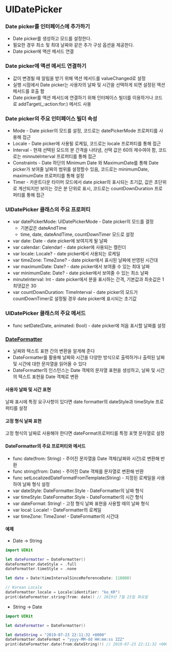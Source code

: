 # UIDatePicker

### Date picker를 인터페이스에 추가하기
- Date picker를 생성하고 모드를 설정한다.
- 필요한 경우 최소 및 최대 날짜와 같은 추가 구성 옵션을 제공한다.
- Date picker에 액션 메서드 연결

### Date picker에 액션 메서드 연결하기
- 값이 변경될 때 알림을 받기 위해 액션 메서드를 valueChanged로 설정
- 실행 시점에서 Date picker는 사용자의 날짜 및 시간을 선택하게 되면 설정된 액션 메서드를 호출 함
- Date picker를 액션 메서드에 연결하기 위해 인터페이스 빌더를 이용하거나 코드로 addTarget(_:action:for:) 메서드 사용



### Date picker의 주요 인터페이스 빌더 속성
- Mode - Date picker의 모드를 설정, 코드로는 datePickerMode 프로퍼티를 사용해 접근
- Locale - Date picker에 사용될 로케일, 코드로는 locale 프로퍼티를 통해 접근
- Interval - 현재 선택된 모드의 분 간격을 나타냄, 선택 값은 60의 제수여야 함, 코드로는 minnuteInterval 프로퍼티를 통해 접근
- Constraints - Date 하단의 Minimum Date 와 MaximumDate를 통해 Date picker가 보여줄 날짜의 범위를 설정할수 있음, 코드로는 minimumDate, maximumDate 프로퍼티를 통해 설정
- Timer - 카운트다운 타이머 모드에서 date picker의 표시되는 초기값, 값은 초단위로 계산되지만 보이는 것은 분 단위로 표시, 코드로는 countDownDuration 프로퍼티를 통해 접근


### UIDatePicker 클래스의 주요 프로퍼티
- var datePickerMode: UIDatePickerMode - Date picker의 모드를 결정
    - 기본값은 dateAndTime
    - time, date, dateAndTime, countDownTimer 모드로 설정
- var date: Date - date picker에 보여지게 될 날짜
- var calendar: Calendar! - date picker에 사용되는 캘린더
- var locale: Locale? - date picker에서 사용되는 로케일
- var timeZone: TimeZone? - date picker에서 표시된 날짜에 반영된 시간대
- var maximumDate: Date? - date picker에서 보여줄 수 있는 최대 날짜
- var minimumDate: Date? - date picker에서 보여줄 수 있는 최소 날짜
- minuteInterval: Int - date picker에서 분을 표시하는 간격, 기본값과 최솟값은 1 최댓값은 30
- var countDownDuration: TimeInterval - date picker의 모드가 countDownTimer로 설정될 경우 date picker에 표시되는 초기값


### UIDatePicker 클래스의 주요 메서드
- func setDate(Date, animated: Bool) - date picker에 처음 표시할 날짜를 설정



### [DateFormatter](https://developer.apple.com/documentation/foundation/dateformatter)
- 날짜와 텍스트 표현 간의 변환을 알게해 준다
- DateFormatter를 활용해 날짜와 시간을 다양한 방식으로 출력하거나 출력된 날짜 및 시간에 대한 문자열을 읽어올 수 있다
- DateFormatter의 인스턴스는 Date 객체의 문자열 표현을 생성하고, 날짜 및 시간의 텍스트 표현을 Date 객체로 변환

#### 사용자 날짜 및 시간 표현
날짜 표시에 특정 요구사항이 있다면 date formatter의 dateStyle과 timeStyle 프로퍼티를 설정

#### 고정 형식 날짜 표현
고정 형식의 날짜로 사용해야 한다면 dateFormat프로퍼티를 특정 포맷 문자열로 설정


#### DateFormatter의 주요 프로퍼티와 메서드
- func date(from: String) - 주어진 문자열을 Date 객체(날짜와 시간)로 변환해 반환
- func string(from: Date) - 주어진 Date 객체를 문자열로 변환해 반환
- func setLocalizedDateFormatFromTemplate(String) - 지정된 로케일을 사용하여 날짜 형식 설정
- var dateStyle: DateFormatter.Style - DateFormatter의 날짜 형식
- var timeStyle: DateFormatter.Style - DateFormatter의 시간 형식
- var dateFormat: String! - 고정 형식 날짜 표현을 사용할 때의 날짜 형식
- var local: Locale! - DateFormatter의 로케일
- var timeZone: TimeZone! - DateFormatter의 시간대




#### 예제
- Date -> String
```swift
import UIKit

let dateFormatter = DateFormatter()
dateFormatter.dateStyle = .full
dateFormatter.timeStyle = .none

let date = Date(timeIntervalSinceReferenceDate: 118800)

// Korean Locale
dateFormatter.locale = Locale(identifier: "ko_KR")
print(dateFormatter.string(from: date)) // 2019년 7월 23일 화요일
```

- String -> Date
```swift
import UIKit

let dateFormatter = DateFormatter()

let dateString = "2019-07-23 22:11:32 +0000"
dateFormatter.dateFormat = "yyyy-MM-dd HH:mm:ss ZZZ"
print(dateFormatter.date(from:dateString)!) // 2019-07-23 22:11:32 +0000""
```
